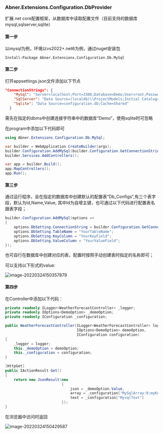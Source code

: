 ### Abner.Extensions.Configuration.DbProvider

扩展.net core配置框架，从数据库中读取配置文件（目前支持的数据库 mysql,sqlserver,sqlite）

#### 第一步

以mysql为例，环境以vs2022+.net6为例，通过nuget安装包

```bash
Install-Package Abner.Extensions.Configuration.Db.MySql
```

#### 第二步

打开appsettings.json文件添加以下节点

```json
"ConnectionStrings": {
    "MySql": "Server=localhost;Port=3306;Database=Demo;User=root;Password=123456;",
    "SqlServer": "Data Source=(localdb)\\ProjectModels;Initial Catalog=demo;Integrated Security=True;Connect Timeout=30;Encrypt=False;TrustServerCertificate=False;ApplicationIntent=ReadWrite;MultiSubnetFailover=False",
    "Sqlite": "Data Source=configuration.db;Cache=Shared"
  }
```

需先在指定的dbms中创建连接字符串中的数据库“Demo”，使用sqlite时可忽略

在program中添加以下代码即可

```c#
using Abner.Extensions.Configuration.Db.MySql;

var builder = WebApplication.CreateBuilder(args);
builder.Configuration.AddMySql(builder.Configuration.GetConnectionString("MySql"));
builder.Services.AddControllers();

var app = builder.Build();
app.MapControllers();
app.Run();
```

#### 第三步

通过运行程序，会在指定的数据库中创建默认的配置表“Db_Configs”,有三个表字段，默认为Id,Name,Value, 其中Id为自增主键，也可通过以下代码进行配置表名跟表字段；

```C#
builder.Configuration.AddMySql(options =>
{
    options.DbSetting.ConnectionString = builder.Configuration.GetConnectionString("MySql");
    options.DbSetting.TableName = "YourTableName";
    options.DbSetting.KeyColumn = "YourKeyField";
    options.DbSetting.ValueColumn = "YourValueField";
});
```

也可自行在数据库中创建对应的表，配置时按照手动创建表时指定的名称即可；

可以支持以下形式的value:

![image-20220324150357879](C:\Users\wuhuajie\AppData\Roaming\Typora\typora-user-images\image-20220324150357879.png)



#### 第四步

在Controller中添加以下代码：

```C#
private readonly ILogger<WeatherForecastController> _logger;
private readonly IOptions<DemoOption> _demoOption;
private readonly IConfiguration _configuration;

public WeatherForecastController(ILogger<WeatherForecastController> logger, 
                                 IOptions<DemoOption> demoOption,
                                 IConfiguration configuration)
{
    _logger = logger;
    this._demoOption = demoOption;
    this._configuration = configuration;
}

[HttpGet]
public IActionResult Get()
{
    return new JsonResult(new
                          {
                              json = _demoOption.Value,
                              array = _configuration["MySqlArray:0:myKey"],
                              text = _configuration["MysqlText"]
                          });
}
```

在浏览器中访问时返回

![image-20220324150429587](C:\Users\wuhuajie\AppData\Roaming\Typora\typora-user-images\image-20220324150429587.png)